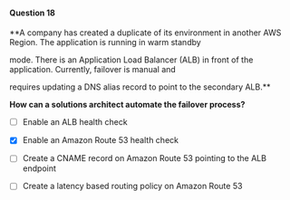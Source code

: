 #### Question  18


**A company has created a duplicate of its environment in another AWS Region. The application is running in warm standby

mode. There is an Application Load Balancer (ALB) in front of the application. Currently, failover is manual and

requires updating a DNS alias record to point to the secondary ALB.**


**How can a solutions architect automate the failover process?**


- [ ] Enable an ALB health check


- [x] Enable an Amazon Route 53 health check


- [ ] Create a CNAME record on Amazon Route 53 pointing to the ALB endpoint


- [ ] Create a latency based routing policy on Amazon Route 53

